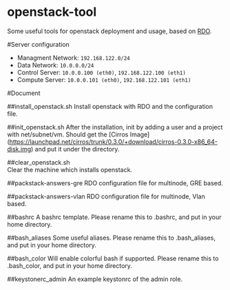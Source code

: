 openstack-tool
==============

Some useful tools for openstack deployment and usage, based on [RDO](openstack.redhat.com).

#Server configuration
* Managment   Network: `192.168.122.0/24`
* Data        Network: `10.0.0.0/24`
* Control Server: `10.0.0.100 (eth0)`, `192.168.122.100 (eth1)`
* Compute Server: `10.0.0.101 (eth0)`, `192.168.122.101 (eth1)`

#Document

##install_openstack.sh
Install openstack with RDO and the configuration file.

##init_openstack.sh
After the installation, init by adding a user and a project with net/subnet/vm.
Should get the [Cirros Image] (https://launchpad.net/cirros/trunk/0.3.0/+download/cirros-0.3.0-x86_64-disk.img) and put it under the directory.

##clear_openstack.sh  
Clear the machine which installs openstack.

##packstack-answers-gre
RDO configuration file for multinode, GRE based.

##packstack-answers-vlan
RDO configuration file for multinode, Vlan based.

##bashrc
A bashrc template. Please rename this to .bashrc, and put in your home directory.

##bash_aliases
Some useful aliases. Please rename this to .bash_aliases, and put in your home directory.

##bash_color
Will enable colorful bash if supported. Please rename this to .bash_color, and put in your home directory.

##keystonerc_admin
An example keystonrc of the admin role.
